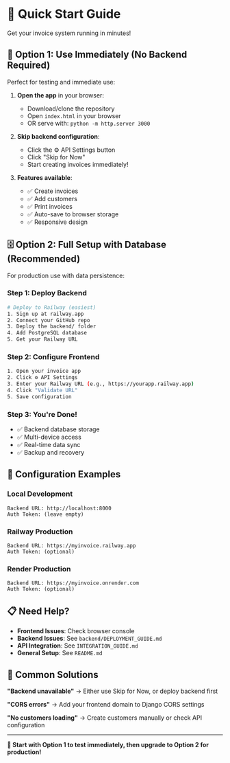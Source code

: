 # 🚀 Quick Start Guide

Get your invoice system running in minutes!

## 📱 **Option 1: Use Immediately (No Backend Required)**

Perfect for testing and immediate use:

1. **Open the app** in your browser:
   - Download/clone the repository
   - Open `index.html` in your browser
   - OR serve with: `python -m http.server 3000`

2. **Skip backend configuration**:
   - Click the ⚙️ API Settings button
   - Click "Skip for Now"
   - Start creating invoices immediately!

3. **Features available**:
   - ✅ Create invoices
   - ✅ Add customers
   - ✅ Print invoices
   - ✅ Auto-save to browser storage
   - ✅ Responsive design

## 🗄️ **Option 2: Full Setup with Database (Recommended)**

For production use with data persistence:

### **Step 1: Deploy Backend**
```bash
# Deploy to Railway (easiest)
1. Sign up at railway.app
2. Connect your GitHub repo
3. Deploy the backend/ folder
4. Add PostgreSQL database
5. Get your Railway URL
```

### **Step 2: Configure Frontend**
```bash
1. Open your invoice app
2. Click ⚙️ API Settings
3. Enter your Railway URL (e.g., https://yourapp.railway.app)
4. Click "Validate URL"
5. Save configuration
```

### **Step 3: You're Done!**
- ✅ Backend database storage
- ✅ Multi-device access
- ✅ Real-time data sync
- ✅ Backup and recovery

## 🔧 **Configuration Examples**

### **Local Development**
```
Backend URL: http://localhost:8000
Auth Token: (leave empty)
```

### **Railway Production**
```
Backend URL: https://myinvoice.railway.app
Auth Token: (optional)
```

### **Render Production**
```
Backend URL: https://myinvoice.onrender.com
Auth Token: (optional)
```

## 📋 **Need Help?**

- **Frontend Issues**: Check browser console
- **Backend Issues**: See `backend/DEPLOYMENT_GUIDE.md`
- **API Integration**: See `INTEGRATION_GUIDE.md`
- **General Setup**: See `README.md`

## 🎯 **Common Solutions**

**"Backend unavailable"**
→ Either use Skip for Now, or deploy backend first

**"CORS errors"**
→ Add your frontend domain to Django CORS settings

**"No customers loading"**
→ Create customers manually or check API configuration

---

**🎉 Start with Option 1 to test immediately, then upgrade to Option 2 for production!**

